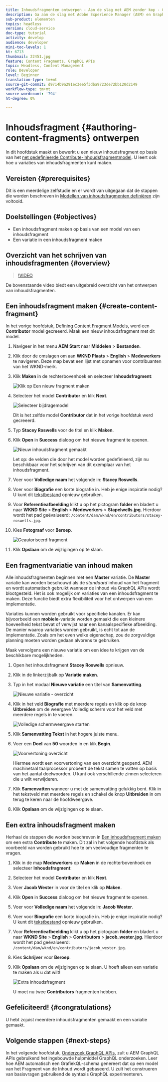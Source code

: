```yaml
---
title: Inhoudsfragmenten ontwerpen - Aan de slag met AEM zonder kop - GraphQL
description: Ga aan de slag met Adobe Experience Manager (AEM) en GraphQL. Maak en bewerk een nieuw inhoudsfragment op basis van een inhoudsfragmentmodel. Leer hoe u variaties van inhoudsfragmenten maakt.
sub-product: elementen
topics: headless
version: cloud-service
doc-type: tutorial
activity: develop
audience: developer
mini-toc-levels: 1
kt: 6713
thumbnail: 22451.jpg
feature: Content Fragments, GraphQL APIs
topic: Headless, Content Management
role: Developer
level: Beginner
translation-type: tm+mt
source-git-commit: d9714b9a291ec3ee5f3dba9723de72bb120d2149
workflow-type: tm+mt
source-wordcount: '794'
ht-degree: 0%

---
```



# Inhoudsfragment {#authoring-content-fragments} ontwerpen

In dit hoofdstuk maakt en bewerkt u een nieuw inhoudsfragment op basis van het [net gedefinieerde Contribute-inhoudsfragmentmodel](./content-fragment-models.md). U leert ook hoe u variaties van inhoudsfragmenten kunt maken.

## Vereisten {#prerequisites}

Dit is een meerdelige zelfstudie en er wordt van uitgegaan dat de stappen die worden beschreven in [Modellen van inhoudsfragmenten definiëren](./content-fragment-models.md) zijn voltooid.

## Doelstellingen {#objectives}

* Een inhoudsfragment maken op basis van een model van een inhoudsfragment
* Een variatie in een inhoudsfragment maken

## Overzicht van het schrijven van inhoudsfragmenten {#overview}

>[!VIDEO](https://video.tv.adobe.com/v/22451/?quality=12&learn=on)

De bovenstaande video biedt een uitgebreid overzicht van het ontwerpen van inhoudsfragmenten.

## Een inhoudsfragment maken {#create-content-fragment}

In het vorige hoofdstuk, [Defining Content Fragment Models](./content-fragment-models.md), werd een **Contributor** model gecreeerd. Maak een nieuw inhoudsfragment met dit model.

1. Navigeer in het menu **AEM Start** naar **Middelen** > **Bestanden**.
1. Klik door de omslagen om aan **WKND Plaats** > **English** > **Medewerkers** te navigeren. Deze map bevat een lijst met opnamen voor contribuanten van het WKND-merk.

1. Klik **Maken** in de rechterbovenhoek en selecteer **Inhoudsfragment**:

   ![Klik op Een nieuw fragment maken](assets/author-content-fragments/create-content-fragment-menu.png)

1. Selecteer het model **Contributor** en klik **Next**.

   ![Selecteer bijdragemodel](assets/author-content-fragments/select-contributor-model.png)

   Dit is het zelfde model **Contributor** dat in het vorige hoofdstuk werd gecreeerd.

1. Typ **Stacey Roswells** voor de titel en klik **Maken**.
1. Klik **Open** in **Success** dialoog om het nieuwe fragment te openen.

   ![Nieuw inhoudsfragment gemaakt](assets/author-content-fragments/new-content-fragment.png)

   Let op: de velden die door het model worden gedefinieerd, zijn nu beschikbaar voor het schrijven van dit exemplaar van het inhoudsfragment.

1. Voer voor **Volledige naam** het volgende in: **Stacey Roswells**.
1. Voer voor **Biografie** een korte biografie in. Heb je enige inspiratie nodig? U kunt dit [tekstbestand](assets/author-content-fragments/stacey-roswells-bio.txt) opnieuw gebruiken.
1. Voor **Referentieafbeelding** klikt u op het pictogram **folder** en bladert u naar **WKND Site** > **English** > **Medewerkers** > **Stapelwells.jpg**. Hierdoor wordt het pad geëvalueerd: `/content/dam/wknd/en/contributors/stacey-roswells.jpg`.
1. Kies **Fotograaf** voor **Beroep**.

   ![Geautoriseerd fragment](assets/author-content-fragments/stacye-roswell-fragment-authored.png)

1. Klik **Opslaan** om de wijzigingen op te slaan.

## Een fragmentvariatie van inhoud maken

Alle inhoudsfragmenten beginnen met een **Master** variatie. De **Master** variatie kan worden beschouwd als de *standaard* inhoud van het fragment en wordt automatisch gebruikt wanneer de inhoud via GraphQL APIs wordt blootgesteld. Het is ook mogelijk om variaties van een inhoudsfragment te maken. Deze functie biedt extra flexibiliteit voor het ontwerpen van een implementatie.

Variaties kunnen worden gebruikt voor specifieke kanalen. Er kan bijvoorbeeld een **mobiele**-variatie worden gemaakt die een kleinere hoeveelheid tekst bevat of verwijst naar een kanaalspecifieke afbeelding. De manier waarop variaties worden gebruikt, is echt tot aan de implementatie. Zoals om het even welke eigenschap, zou de zorgvuldige planning moeten worden gedaan alvorens te gebruiken.

Maak vervolgens een nieuwe variatie om een idee te krijgen van de beschikbare mogelijkheden.

1. Open het inhoudsfragment **Stacey Roswells** opnieuw.
1. Klik in de linkerzijbalk op **Variatie maken**.
1. Typ in het modaal **Nieuwe variatie** een titel van **Samenvatting**.

   ![Nieuwe variatie - overzicht](assets/author-content-fragments/new-variation-summary.png)

1. Klik in het veld **Biografie** met meerdere regels en klik op de knop **Uitbreiden** om de weergave Volledig scherm voor het veld met meerdere regels in te voeren.

   ![Volledige schermweergave starten](assets/author-content-fragments/enter-full-screen-view.png)

1. Klik **Samenvatting Tekst** in het hogere juiste menu.

1. Voer een **Doel** van **50** woorden in en klik **Begin**.

   ![Voorvertoning overzicht](assets/author-content-fragments/summarize-text-preview.png)

   Hiermee wordt een voorvertoning van een overzicht geopend. AEM machinetaal taalprocessor probeert de tekst samen te vatten op basis van het aantal doelwoorden. U kunt ook verschillende zinnen selecteren die u wilt verwijderen.

1. Klik **Samenvatten** wanneer u met de samenvatting gelukkig bent. Klik in het tekstveld met meerdere regels en schakel de knop **Uitbreiden** in om terug te keren naar de hoofdweergave.

1. Klik **Opslaan** om de wijzigingen op te slaan.

## Een extra inhoudsfragment maken

Herhaal de stappen die worden beschreven in [Een inhoudsfragment maken](#create-content-fragment) om een extra **Contribute** te maken. Dit zal in het volgende hoofdstuk als voorbeeld van worden gebruikt hoe te om veelvoudige fragmenten te vragen.

1. Klik in de map **Medewerkers** op **Maken** in de rechterbovenhoek en selecteer **Inhoudsfragment**:
1. Selecteer het model **Contributor** en klik **Next**.
1. Voer **Jacob Wester** in voor de titel en klik op **Maken**.
1. Klik **Open** in **Success** dialoog om het nieuwe fragment te openen.
1. Voer voor **Volledige naam** het volgende in: **Jacob Wester**.
1. Voer voor **Biografie** een korte biografie in. Heb je enige inspiratie nodig? U kunt dit [tekstbestand](assets/author-content-fragments/jacob-wester.txt) opnieuw gebruiken.
1. Voor **Referentieafbeelding** klikt u op het pictogram **folder** en bladert u naar **WKND Site** > **English** > **Contributors** > **jacob_wester.jpg**. Hierdoor wordt het pad geëvalueerd: `/content/dam/wknd/en/contributors/jacob_wester.jpg`.
1. Kies **Schrijver** voor **Beroep**.
1. Klik **Opslaan** om de wijzigingen op te slaan. U hoeft alleen een variatie te maken als u dat wilt!

   ![Extra inhoudsfragment](assets/author-content-fragments/additional-content-fragment.png)

   U moet nu twee **Contributors** fragmenten hebben.

## Gefeliciteerd! {#congratulations}

U hebt zojuist meerdere inhoudsfragmenten gemaakt en een variatie gemaakt.

## Volgende stappen {#next-steps}

In het volgende hoofdstuk, [Onderzoek GraphQL APIs](explore-graphql-api.md), zult u AEM GraphQL APIs gebruikend het ingebouwde hulpmiddel GraphQL onderzoeken. Leer hoe AEM automatisch een GrafiekQL-schema genereert dat op een model van het Fragment van de Inhoud wordt gebaseerd. U zult het construeren van basisvragen gebruikend de syntaxis GraphQL experimenteren.